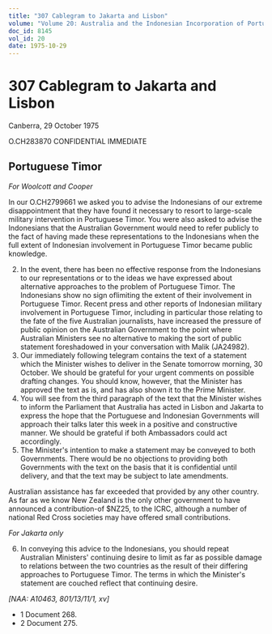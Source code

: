 ```yaml
---
title: "307 Cablegram to Jakarta and Lisbon"
volume: "Volume 20: Australia and the Indonesian Incorporation of Portuguese Timor, 1974-1976"
doc_id: 8145
vol_id: 20
date: 1975-10-29
---
```


# 307 Cablegram to Jakarta and Lisbon

Canberra, 29 October 1975

O.CH283870 CONFIDENTIAL IMMEDIATE

## Portuguese Timor

_For Woolcott and Cooper_

In our O.CH2799661 we asked you to advise the Indonesians of our extreme disappointment that they have found it necessary to resort to large-scale military intervention in Portuguese Timor. You were also asked to advise the Indonesians that the Australian Government would need to refer publicly to the fact of having made these representations to the Indonesians when the full extent of Indonesian involvement in Portuguese Timor became public knowledge.

  2. In the event, there has been no effective response from the Indonesians to our representations or to the ideas we have expressed about alternative approaches to the problem of Portuguese Timor. The Indonesians show no sign oflimiting the extent of their involvement in Portuguese Timor. Recent press and other reports of Indonesian military involvement in Portuguese Timor, including in particular those relating to the fate of the five Australian journalists, have increased the pressure of public opinion on the Australian Government to the point where Australian Ministers see no alternative to making the sort of public statement foreshadowed in your conversation with Malik (JA24982).
  3. Our immediately following telegram contains the text of a statement which the Minister wishes to deliver in the Senate tomorrow morning, 30 October. We should be grateful for your urgent comments on possible drafting changes. You should know, however, that the Minister has approved the text as is, and has also shown it to the Prime Minister.
  4. You will see from the third paragraph of the text that the Minister wishes to inform the Parliament that Australia has acted in Lisbon and Jakarta to express the hope that the Portuguese and Indonesian Governments will approach their talks later this week in a positive and constructive manner. We should be grateful if both Ambassadors could act accordingly.
  5. The Minister's intention to make a statement may be conveyed to both Governments. There would be no objections to providing both Governments with the text on the basis that it is confidential until delivery, and that the text may be subject to late amendments.



Australian assistance has far exceeded that provided by any other country. As far as we know New Zealand is the only other government to have announced a contribution-of $NZ25, to the ICRC, although a number of national Red Cross societies may have offered small contributions.

_For Jakarta only_

  6. In conveying this advice to the Indonesians, you should repeat Australian Ministers' continuing desire to limit as far as possible damage to relations between the two countries as the result of their differing approaches to Portuguese Timor. The terms in which the Minister's statement are couched reflect that continuing desire.



_[NAA: A10463, 801/13/11/1, xv]_

  * 1 Document 268.
  * 2 Document 275.


